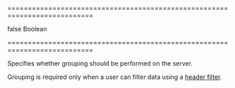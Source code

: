 ===========================================================================
<!--default-->false<!--/default-->
<!--type-->Boolean<!--/type-->
===========================================================================

<!--shortDescription-->
Specifies whether grouping should be performed on the server.
<!--/shortDescription-->

<!--fullDescription-->
Grouping is required only when a user can filter data using a [header filter](/Documentation/ApiReference/UI_Widgets/dxTreeList/Configuration/headerFilter/).
<!--/fullDescription-->